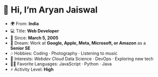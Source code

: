 # 👋 Hi, I’m Aryan Jaiswal  

- 🌍 From: **India**  
- 💻 Title: **Web Developer**  
- 🎂 Since: **March 5, 2005**  
- 🎯 Dream: Work at **Google, Apple, Meta, Microsoft, or Amazon** as a **Senior SE**  
- 🎶 Hobbies: Coding · Photography · Listening to music  
- 🚀 Interests: *Webdev* *Cloud* Data Science · DevOps · Exploring new tech  
- 🧑‍💻 Favorite Languages: JavaScript · Python · Java  
- ⚡ Activity Level: **High**  
